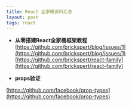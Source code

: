 ```yaml
---
title: React 全家桶资料汇总
layout: post
tags: react
---
```


*  **从零搭建React全家桶框架教程**
[https://github.com/brickspert/blog/issues/1](https://github.com/brickspert/blog/issues/1)
[https://github.com/brickspert/react-family](https://github.com/brickspert/react-family)

* **props验证**

[https://github.com/facebook/prop-types](https://github.com/facebook/prop-types)